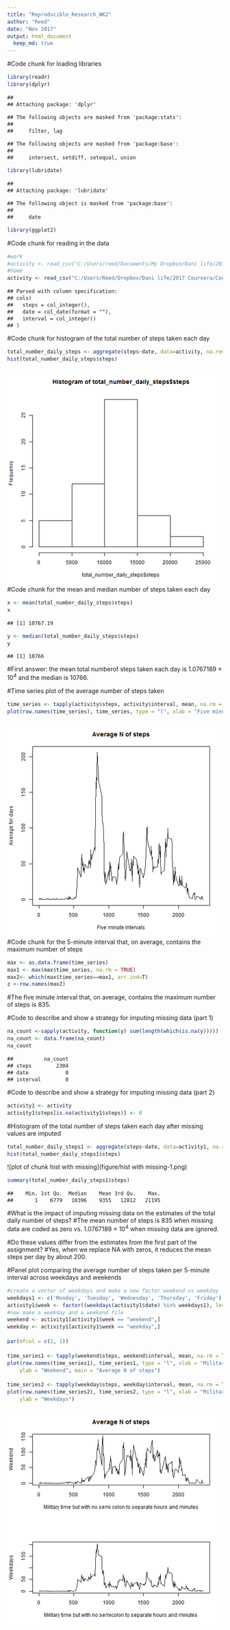 ```yaml
---
title: "Reproducible_Research_WK2"
author: "Reed"
date: "Nov 2017"
output: html_document
  keep_md: true 
---
```

#Code chunk for loading libraries 

```r
library(readr)
library(dplyr)
```

```
## 
## Attaching package: 'dplyr'
```

```
## The following objects are masked from 'package:stats':
## 
##     filter, lag
```

```
## The following objects are masked from 'package:base':
## 
##     intersect, setdiff, setequal, union
```

```r
library(lubridate)
```

```
## 
## Attaching package: 'lubridate'
```

```
## The following object is masked from 'package:base':
## 
##     date
```

```r
library(ggplot2)
```
#Code chunk for reading in the data

```r
#work
#activity <- read_csv("C:/Users/reed/Documents/My Dropbox/Dani life/2017 Coursera/Course 5 - Reproducible/Wk2/activity.csv")
#home
activity <- read_csv("C:/Users/Reed/Dropbox/Dani life/2017 Coursera/Course 5 - Reproducible/Wk2/activity.csv")
```

```
## Parsed with column specification:
## cols(
##   steps = col_integer(),
##   date = col_date(format = ""),
##   interval = col_integer()
## )
```

#Code chunk for histogram of the total number of steps taken each day 

```r
total_number_daily_steps <- aggregate(steps~date, data=activity, na.remove = TRUE, FUN=sum)
hist(total_number_daily_steps$steps)
```

![plot of chunk unnamed-chunk-2](figure/unnamed-chunk-2-1.png)
#Code chunk for the mean and median number of steps taken each day

```r
x <- mean(total_number_daily_steps$steps)
x
```

```
## [1] 10767.19
```

```r
y <- median(total_number_daily_steps$steps)
y
```

```
## [1] 10766
```
#First answer: the mean total numberof steps taken each day is 1.0767189 &times; 10<sup>4</sup> and the median is 10766. 



#Time series plot of the average number of steps taken

```r
time_series <- tapply(activity$steps, activity$interval, mean, na.rm = TRUE)
plot(row.names(time_series), time_series, type = "l", xlab = "Five minute intervals", ylab = "Average for days", main = "Average N of steps")
```

![plot of chunk unnamed-chunk-4](figure/unnamed-chunk-4-1.png)
#Code chunk for the 5-minute interval that, on average, contains the maximum number of steps

```r
max <- as.data.frame(time_series)
max1 <- max(max$time_series, na.rm = TRUE)
max2<- which(max$time_series==max1, arr.ind=T)
z <-row.names(max2) 
```
#The five minute interval that, on average, contains the maximum number of steps is 835. 


#Code to describe and show a strategy for imputing missing data (part 1)

```r
na_count <-sapply(activity, function(y) sum(length(which(is.na(y)))))
na_count <- data.frame(na_count)
na_count
```

```
##          na_count
## steps        2304
## date            0
## interval        0
```

#Code to describe and show a strategy for imputing missing data (part 2)

```r
activity1 <- activity
activity1$steps[is.na(activity1$steps)] <- 0
```
#Histogram of the total number of steps taken each day after missing values are imputed

```r
total_number_daily_steps1 <- aggregate(steps~date, data=activity1, na.remove = TRUE, FUN=sum)
hist(total_number_daily_steps1$steps)
```

![plot of chunk hist with missing](figure/hist with missing-1.png)

```r
summary(total_number_daily_steps1$steps)
```

```
##    Min. 1st Qu.  Median    Mean 3rd Qu.    Max. 
##       1    6779   10396    9355   12812   21195
```
 
#What is the impact of imputing missing data on the estimates of the total daily number of steps?
#The mean number of steps is 835 when missing data are coded as zero vs. 1.0767189 &times; 10<sup>4</sup> when missing data are ignored. 

#Do these values differ from the estimates from the first part of the assignment?
#Yes, when we replace NA with zeros, it reduces the mean steps per day by about 200.

#Panel plot comparing the average number of steps taken per 5-minute interval across weekdays and weekends


```r
#create a vector of weekdays and make a new factor weekend vs weekday
weekdays1 <- c('Monday', 'Tuesday', 'Wednesday', 'Thursday', 'Friday')
activity1$week <- factor((weekdays(activity1$date) %in% weekdays1), levels=c(FALSE, TRUE), labels=c('weekend','weekday')) 
#now make a weekday and a weekend file
weekend <- activity1[activity1$week == "weekend",]
weekday <- activity1[activity1$week == "weekday",]

par(mfcol = c(2, 1))

time_series1 <- tapply(weekend$steps, weekend$interval, mean, na.rm = TRUE)
plot(row.names(time_series1), time_series1, type = "l", xlab = "Military time but with no semi colon to separate hours and minutes", 
    ylab = "Weekend", main = "Average N of steps")

time_series2 <- tapply(weekday$steps, weekday$interval, mean, na.rm = TRUE)
plot(row.names(time_series2), time_series2, type = "l", xlab = "Military time but with no semicolon to separate hours and minutes", 
    ylab = "Weekdays")
```

![plot of chunk weekdays](figure/weekdays-1.png)



